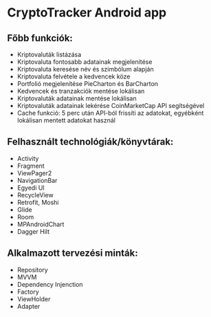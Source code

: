 # CryptoTracker Android app

## Főbb funkciók:
- Kriptovaluták listázása
- Kriptovaluta fontosabb adatainak megjelenítése
- Kriptovaluta keresése név és szimbólum alapján
- Kriptovaluta felvétele a kedvencek köze
- Portfolió megjelenítése PieCharton és BarCharton
- Kedvencek és tranzakciók mentése lokálisan
- Kriptovaluták adatainak mentése lokálisan
- Kriptovaluták adatainak lekérése CoinMarketCap API segítségével
- Cache funkció: 5 perc után API-ból frissíti az adatokat, egyébként lokálisan mentett adatokat használ

## Felhasznált technológiák/könyvtárak:
- Activity
- Fragment
- ViewPager2
- NavigationBar
- Egyedi UI
- RecycleView
- Retrofit, Moshi
- Glide
- Room
- MPAndroidChart
- Dagger Hilt

## Alkalmazott tervezési minták:
- Repository
- MVVM
- Dependency Injenction
- Factory
- ViewHolder
- Adapter